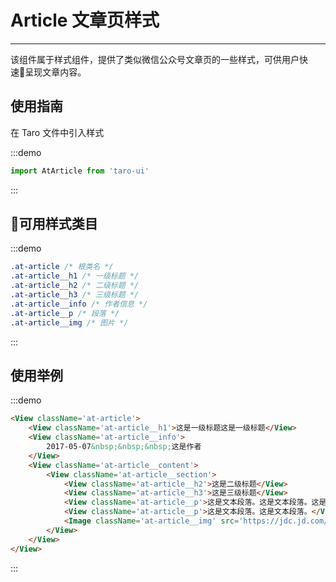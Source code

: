 # Article 文章页样式

---

该组件属于样式组件，提供了类似微信公众号文章页的一些样式，可供用户快速呈现文章内容。

## 使用指南

在 Taro 文件中引入样式

:::demo
```js
import AtArticle from 'taro-ui'
```
:::


## 可用样式类目

:::demo
```CSS
.at-article /* 根类名 */
.at-article__h1 /* 一级标题 */
.at-article__h2 /* 二级标题 */
.at-article__h3 /* 三级标题 */
.at-article__info /* 作者信息 */
.at-article__p /* 段落 */
.at-article__img /* 图片 */
```
:::

## 使用举例

:::demo
```html
<View className='at-article'>
    <View className='at-article__h1'>这是一级标题这是一级标题</View>
    <View className='at-article__info'>
        2017-05-07&nbsp;&nbsp;&nbsp;这是作者
    </View>
    <View className='at-article__content'>
        <View className='at-article__section'>
            <View className='at-article__h2'>这是二级标题</View>
            <View className='at-article__h3'>这是三级标题</View>
            <View className='at-article__p'>这是文本段落。这是文本段落。这是文本段落。这是文本段落。这是文本段落。这是文本段落。这是文本段落。这是文本段落。这是文本段落。1234567890123456789012345678901234567890 ABCDEFGHIJKLMNOPQRSTUVWXYZ</View>
            <View className='at-article__p'>这是文本段落。这是文本段落。</View>
            <Image className='at-article__img' src='https://jdc.jd.com/img/400x400' mode='aspectFit' />
        </View>
    </View>
</View>
```
:::
